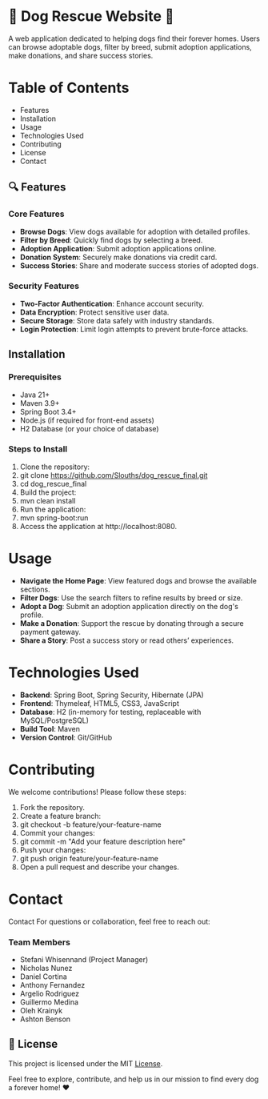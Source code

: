 
# 🐾 Dog Rescue Website 🐶
A web application dedicated to helping dogs find their forever homes. 
Users can browse adoptable dogs, filter by breed, submit adoption applications, 
make donations, and share success stories.

# Table of Contents
- Features
- Installation
- Usage
- Technologies Used
- Contributing
- License
- Contact

## 🔍 Features
### Core Features
- **Browse Dogs**: View dogs available for adoption with detailed profiles.
- **Filter by Breed**: Quickly find dogs by selecting a breed.
- **Adoption Application**: Submit adoption applications online.
- **Donation System**: Securely make donations via credit card.
- **Success Stories**: Share and moderate success stories of adopted dogs.

### Security Features
- **Two-Factor Authentication**: Enhance account security.
- **Data Encryption**: Protect sensitive user data.
- **Secure Storage**: Store data safely with industry standards.
- **Login Protection**: Limit login attempts to prevent brute-force attacks.

## Installation
### Prerequisites
- Java 21+
- Maven 3.9+
- Spring Boot 3.4+
- Node.js (if required for front-end assets)
- H2 Database (or your choice of database)

### Steps to Install
1.	Clone the repository:
2.	git clone https://github.com/Slouths/dog_rescue_final.git
3.	cd dog_rescue_final
4.	Build the project:
5.	mvn clean install
6.	Run the application:
7.	mvn spring-boot:run
8.	Access the application at http://localhost:8080.

# Usage
- **Navigate the Home Page**: View featured dogs and browse the available sections.
- **Filter Dogs**: Use the search filters to refine results by breed or size.
- **Adopt a Dog**: Submit an adoption application directly on the dog's profile.
- **Make a Donation**: Support the rescue by donating through a secure payment gateway.
- **Share a Story**: Post a success story or read others’ experiences.

# Technologies Used
- **Backend**: Spring Boot, Spring Security, Hibernate (JPA)
- **Frontend**: Thymeleaf, HTML5, CSS3, JavaScript
- **Database**: H2 (in-memory for testing, replaceable with MySQL/PostgreSQL)
- **Build Tool**: Maven
- **Version Control**: Git/GitHub

# Contributing
We welcome contributions! Please follow these steps:
1.	Fork the repository.
2.	Create a feature branch:
3.	git checkout -b feature/your-feature-name
4.	Commit your changes:
5.	git commit -m "Add your feature description here"
6.	Push your changes:
7.	git push origin feature/your-feature-name
8.	Open a pull request and describe your changes.

# Contact
Contact
For questions or collaboration, feel free to reach out:
### Team Members
- Stefani Whisennand (Project Manager)
- Nicholas Nunez
- Daniel Cortina
- Anthony Fernandez
- Argelio Rodriguez
- Guillermo Medina
- Oleh Krainyk
- Ashton Benson


## 📜 License
This project is licensed under the MIT [License](LICENSE.md).

Feel free to explore, contribute, and help us in our mission to find every dog a forever home! ❤️
